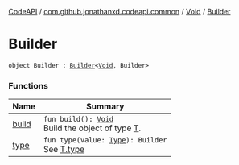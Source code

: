 [CodeAPI](../../../index.md) / [com.github.jonathanxd.codeapi.common](../../index.md) / [Void](../index.md) / [Builder](.)

# Builder

`object Builder : `[`Builder`](../../../com.github.jonathanxd.codeapi.base/-typed/-builder/index.md)`<`[`Void`](../index.md)`, Builder>`

### Functions

| Name | Summary |
|---|---|
| [build](build.md) | `fun build(): `[`Void`](../index.md)<br>Build the object of type [T](#). |
| [type](type.md) | `fun type(value: `[`Type`](http://docs.oracle.com/javase/6/docs/api/java/lang/reflect/Type.html)`): Builder`<br>See [T.type](#) |
